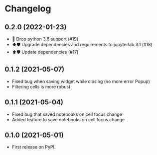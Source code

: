 # Changelog

## 0.2.0 (2022-01-23)

- 🚧 Drop python 3.6 support (#19)
- ⬆️🛡️ Upgrade dependencies and requirements to jupyterlab 3.1 (#18)
- ⬆️🛡️ Update dependencies (#17)

## 0.1.2 (2021-05-07)

- Fixed bug when saving widget while closing (no more error Popup)
- Filtering cells is more robust

## 0.1.1 (2021-05-04)

- Fixed bug that saved notebooks on cell focus change
- Added feature to save notebooks on cell focus change

## 0.1.0 (2021-05-01)

- First release on PyPI.
